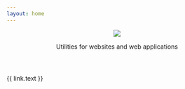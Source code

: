 ```yaml
---
layout: home
---
```

<script setup>
    const links = [{
        href: "/docs/lesli-vue/1x/composables/url",
        icon: "ri-link",
        text: "URL"
    }, {
        href: "/docs/lesli-vue/1x/composables/msg",
        icon: "ri-chat-2-line",
        text: "Getting started"
    }, {
        href: "/docs/lesli/5x/contributing/",
        icon: "ri-git-pull-request-line",
        text: "Contributing"
    }]
</script>

<header class="hero is-medium lesli-page-header">
    <section class="hero-body">
        <div class="container">
            <img class="m-auto" src="/images/brand/lesli-css.svg" />
            <p class="description">
                Utilities for websites and web applications
            </p>
        </div>
    </section>
</header>

<section class="container lesli-page-content-boxes">
    <div class="columns">
        <div class="column" v-for="link in links">
            <a :href="link.href">
                <i :class="link.icon"></i>
                {{ link.text }}
            </a>
        </div>
    </div>
</section>

<style lang="scss">
    @import "../.vitepress/theme/stylesheets/pages/lesli-vue.scss";
</style>
